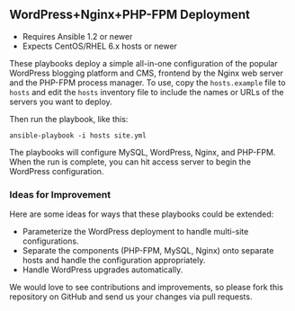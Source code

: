 ## WordPress+Nginx+PHP-FPM Deployment

- Requires Ansible 1.2 or newer
- Expects CentOS/RHEL 6.x hosts or newer

These playbooks deploy a simple all-in-one configuration of the popular
WordPress blogging platform and CMS, frontend by the Nginx web server and the
PHP-FPM process manager. To use, copy the `hosts.example` file to `hosts` and 
edit the `hosts` inventory file to include the names or URLs of the servers
you want to deploy.

Then run the playbook, like this:

	ansible-playbook -i hosts site.yml

The playbooks will configure MySQL, WordPress, Nginx, and PHP-FPM. When the run
is complete, you can hit access server to begin the WordPress configuration.

### Ideas for Improvement

Here are some ideas for ways that these playbooks could be extended:

- Parameterize the WordPress deployment to handle multi-site configurations.
- Separate the components (PHP-FPM, MySQL, Nginx) onto separate hosts and 
handle the configuration appropriately.
- Handle WordPress upgrades automatically.

We would love to see contributions and improvements, so please fork this
repository on GitHub and send us your changes via pull requests.
